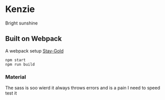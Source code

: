# Kenzie

Bright sunshine

## Built on Webpack

A webpack setup [Stay-Gold](https://github.com/rileybathurst/stay-gold.git)

```
npm start
npm run build
```

### Material

The sass is soo wierd it always throws errors and is a pain I need to speed test it
